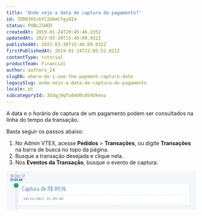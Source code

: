 ```yaml
---
title: 'Onde vejo a data de captura do pagamento?'
id: 7DD0JK5cbYC2UkmCYgy8I4
status: PUBLISHED
createdAt: 2019-01-24T20:45:46.335Z
updatedAt: 2023-03-30T15:46:09.932Z
publishedAt: 2023-03-30T15:46:09.932Z
firstPublishedAt: 2019-01-24T22:05:52.821Z
contentType: tutorial
productTeam: Financial
author: authors_24
slugEN: where-do-i-see-the-payment-capture-date
legacySlug: onde-vejo-a-data-de-captura-do-pagamento
locale: pt
subcategoryId: 3Gdgj9qfu8mO0c0S4Ukmsu
---
```


A data e o horário de captura de um pagamento podem ser consultados na linha do tempo da transação.

Basta seguir os passos abaixo:

1. No Admin VTEX, acesse **Pedidos** > **Transações**, ou digite **Transações** na barra de busca no topo da página.
2. Busque a transação desejada e clique nela.
3. Nos __Eventos da Transação__, busque o evento de captura:

![captura](https://raw.githubusercontent.com/vtexdocs/help-center-content/refs/heads/main/docs/pt/tutorials/pagamentos/transa%C3%A7%C3%B5es/onde-vejo-a-data-de-captura-do-pagamento_1.png)
